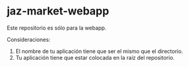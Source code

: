 # jaz-market-webapp
Este repositorio es sólo para la webapp.

Consideraciones:

1. El nombre de tu aplicación tiene que ser el mismo que el directorio.
2. Tu aplicación tiene que estar colocada en la raíz del repositorio.
